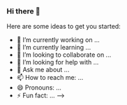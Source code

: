 ### Hi there 👋

<!--
**chan3199/chan3199** is a ✨ _special_ ✨ repository because its `README.md` (this file) appears on your GitHub profile.

[![Anurag's GitHub stats](https://github-readme-stats.vercel.app/api?username=chan3199)](https://github.com/anuraghazra/github-readme-stats)

[![Solved.ac Profile](http://mazassumnida.wtf/api/v2/generate_badge?boj=sjk338285)](https://solved.ac/sjk338285/)

<!---
2Space9/2Space9 is a ✨ special ✨ repository because its `README.md` (this file) appears on your GitHub profile.
You can click the Preview link to take a look at your changes.
--->


Here are some ideas to get you started:

- 🔭 I’m currently working on ...
- 🌱 I’m currently learning ...
- 👯 I’m looking to collaborate on ...
- 🤔 I’m looking for help with ...
- 💬 Ask me about ...
- 📫 How to reach me: ...
- 😄 Pronouns: ...
- ⚡ Fun fact: ...
-->
